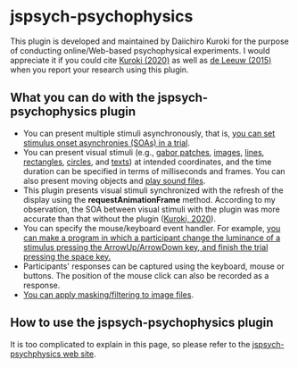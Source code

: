 # jspsych-psychophysics

This plugin is developed and maintained by Daiichiro Kuroki for the purpose of conducting online/Web-based psychophysical experiments. I would appreciate it if you could cite [Kuroki (2020)](https://rdcu.be/b5Nie) as well as [de Leeuw (2015)](https://link.springer.com/article/10.3758/s13428-014-0458-y) when you report your research using this plugin.

## What you can do with the jspsych-psychophysics plugin

- You can present multiple stimuli asynchronously, that is, [you can set stimulus onset asynchronies (SOAs) in a trial](https://www.hes.kyushu-u.ac.jp/~kurokid/jspsychophysics/demos/twoImagesWithSOA.html).
- You can present visual stimuli (e.g., [gabor patches](https://www.hes.kyushu-u.ac.jp/~kurokid/jspsychophysics/demos/draw-gabor-patches.html), [images](https://www.hes.kyushu-u.ac.jp/~kurokid/jspsychophysics/demos/randomizedImages.html), [lines](https://www.hes.kyushu-u.ac.jp/~kurokid/jspsychophysics/demos/lines.html), [rectangles](https://www.hes.kyushu-u.ac.jp/~kurokid/jspsychophysics/demos/rectangles.html), [circles](https://www.hes.kyushu-u.ac.jp/~kurokid/jspsychophysics/demos/movingCircles.html), and [texts](https://www.hes.kyushu-u.ac.jp/~kurokid/jspsychophysics/demos/texts.html)) at intended coordinates, and the time duration can be specified in terms of milliseconds and frames. You can also present moving objects and [play sound files](https://www.hes.kyushu-u.ac.jp/~kurokid/jspsychophysics/demos/twoSoundsWithSOA.html).
- This plugin presents visual stimuli synchronized with the refresh of the display using the **requestAnimationFrame** method. According to my observation, the SOA between visual stimuli with the plugin was more accurate than that without the plugin ([Kuroki, 2020](https://rdcu.be/b5Nie)).
- You can specify the mouse/keyboard event handler. For example, [you can make a program in which a participant change the luminance of a stimulus pressing the ArrowUp/ArrowDown key, and finish the trial pressing the space key.](https://www.hes.kyushu-u.ac.jp/~kurokid/jspsychophysics/demos/keyboard_event.html)
- Participants' responses can be captured using the keyboard, mouse or buttons. The position of the mouse click can also be recorded as a response.
- [You can apply masking/filtering to image files](https://www.hes.kyushu-u.ac.jp/~kurokid/jspsychophysics/demos/mask_filter.html).

## How to use the jspsych-psychophysics plugin

It is too complicated to explain in this page, so please refer to the [jspsych-psychphysics web site](https://jspsychophysics.hes.kyushu-u.ac.jp/).

